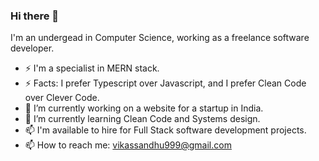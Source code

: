 ### Hi there 👋

I'm an undergead in Computer Science, working as a freelance software developer.

- ⚡ I'm a specialist in MERN stack.
- ⚡ Facts: I prefer Typescript over Javascript, and I prefer Clean Code over Clever Code.
- 🔭 I’m currently working on a website for a startup in India.
- 🌱 I’m currently learning Clean Code and Systems design.
- 📫 I'm available to hire for Full Stack software development projects.
- 📫 How to reach me: vikassandhu999@gmail.com 

<!--
**vikassandhu999/vikassandhu999** is a ✨ _special_ ✨ repository because its `README.md` (this file) appears on your GitHub profile.

Here are some ideas to get you started:

- 🔭 I’m currently working on ...
- 🌱 I’m currently learning ...
- 👯 I’m looking to collaborate on ...
- 🤔 I’m looking for help with ...
- 💬 Ask me about ...
- 📫 How to reach me: ...
- 😄 Pronouns: ...
- ⚡ Fun fact: ...
-->
